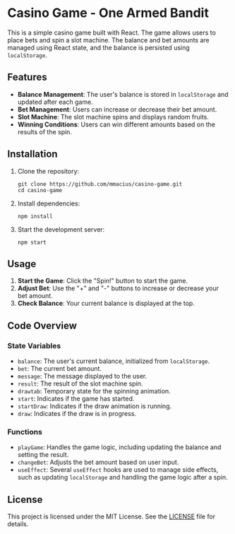 # Casino Game - One Armed Bandit

This is a simple casino game built with React. The game allows users to place bets and spin a slot machine. The balance and bet amounts are managed using React state, and the balance is persisted using `localStorage`.

## Features

- **Balance Management**: The user's balance is stored in `localStorage` and updated after each game.
- **Bet Management**: Users can increase or decrease their bet amount.
- **Slot Machine**: The slot machine spins and displays random fruits.
- **Winning Conditions**: Users can win different amounts based on the results of the spin.

## Installation

1. Clone the repository:
    ```
    git clone https://github.com/mmacius/casino-game.git
    cd casino-game
    ```

2. Install dependencies:
    ```
    npm install
    ```

3. Start the development server:
    ```
    npm start
    ```

## Usage

1. **Start the Game**: Click the "Spin!" button to start the game.
2. **Adjust Bet**: Use the "+" and "-" buttons to increase or decrease your bet amount.
3. **Check Balance**: Your current balance is displayed at the top.

## Code Overview

### State Variables

- `balance`: The user's current balance, initialized from `localStorage`.
- `bet`: The current bet amount.
- `message`: The message displayed to the user.
- `result`: The result of the slot machine spin.
- `drawtab`: Temporary state for the spinning animation.
- `start`: Indicates if the game has started.
- `startDraw`: Indicates if the draw animation is running.
- `draw`: Indicates if the draw is in progress.

### Functions

- `playGame`: Handles the game logic, including updating the balance and setting the result.
- `changeBet`: Adjusts the bet amount based on user input.
- `useEffect`: Several `useEffect` hooks are used to manage side effects, such as updating `localStorage` and handling the game logic after a spin.

## License

This project is licensed under the MIT License. See the [LICENSE](LICENSE) file for details.
